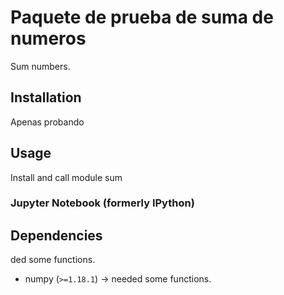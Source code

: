 # Paquete de prueba de suma de numeros

Sum numbers.

## Installation

Apenas probando

## Usage

Install and call module sum

### Jupyter Notebook (formerly IPython)

## Dependencies
ded some functions.
* numpy (`>=1.18.1`) -> needed some functions.
